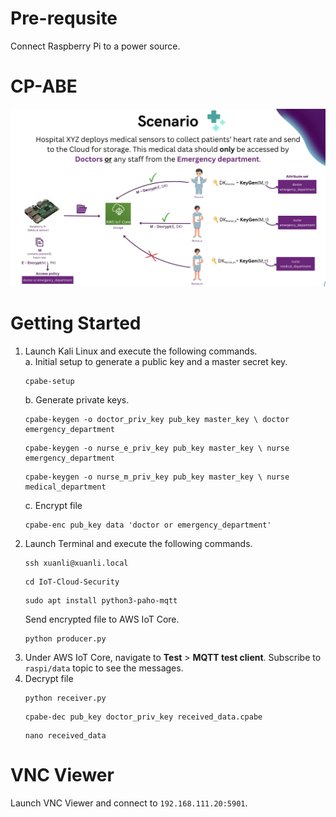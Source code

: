 # Pre-requsite
Connect Raspberry Pi to a power source.

# CP-ABE
<img src="./scenario.png">

# Getting Started
1. Launch Kali Linux and execute the following commands.
    <br>
    a. Initial setup to generate a public key and a master secret key.
    ```
    cpabe-setup
    ```
    b. Generate private keys.
    ```
    cpabe-keygen -o doctor_priv_key pub_key master_key \ doctor emergency_department
    ```
    ```
    cpabe-keygen -o nurse_e_priv_key pub_key master_key \ nurse emergency_department
    ```
    ```
    cpabe-keygen -o nurse_m_priv_key pub_key master_key \ nurse medical_department
    ```
    c. Encrypt file
    ```
    cpabe-enc pub_key data 'doctor or emergency_department'
    ```
2. Launch Terminal and execute the following commands.
    ``` 
    ssh xuanli@xuanli.local
    ```
    ```
    cd IoT-Cloud-Security
    ```
    ```
    sudo apt install python3-paho-mqtt
    ```
    Send encrypted file to AWS IoT Core.
    ```
    python producer.py
    ```   
3. Under AWS IoT Core, navigate to <b>Test</b> > <b>MQTT test client</b>. Subscribe to `raspi/data` topic to see the messages.
4. Decrypt file
    ``` 
    python receiver.py
    ```
    ``` 
    cpabe-dec pub_key doctor_priv_key received_data.cpabe

    ```
    ``` 
    nano received_data
    ```

# VNC Viewer
Launch VNC Viewer and connect to `192.168.111.20:5901`.